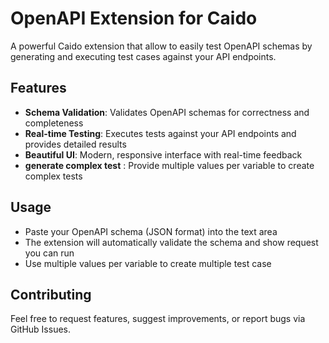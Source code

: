# OpenAPI Extension for Caido

A powerful Caido extension that allow to easily test OpenAPI schemas by generating and executing test cases against your API endpoints.

## Features

- **Schema Validation**: Validates OpenAPI schemas for correctness and completeness
- **Real-time Testing**: Executes tests against your API endpoints and provides detailed results
- **Beautiful UI**: Modern, responsive interface with real-time feedback
- **generate complex test** : Provide multiple values per variable to create complex tests

## Usage

- Paste your OpenAPI schema (JSON format) into the text area
- The extension will automatically validate the schema and show request you can run
- Use multiple values per variable to create multiple test case

## Contributing

Feel free to request features, suggest improvements, or report bugs via GitHub Issues.
